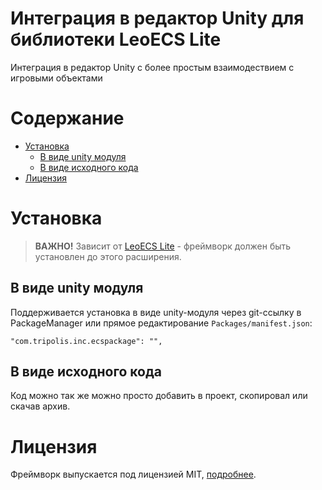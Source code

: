 # Интеграция в редактор Unity для библиотеки LeoECS Lite
Интеграция в редактор Unity с более простым взаимодествием с игровыми объектами

# Содержание
* [Установка](#Установка)
  * [В виде unity модуля](#В-виде-unity-модуля)
  * [В виде исходного кода](#В-виде-исходного-кода)
* [Лицензия](#Лицензия)

# Установка

> **ВАЖНО!** Зависит от [LeoECS Lite](https://github.com/Leopotam/ecslite) - фреймворк должен быть установлен до этого расширения.

## В виде unity модуля
Поддерживается установка в виде unity-модуля через git-ссылку в PackageManager или прямое редактирование `Packages/manifest.json`:
```
"com.tripolis.inc.ecspackage": "",
```

## В виде исходного кода
Код можно так же можно просто добавить в проект, скопировал или скачав архив.

# Лицензия
Фреймворк выпускается под лицензией MIT, [подробнее](./LICENSE.md).